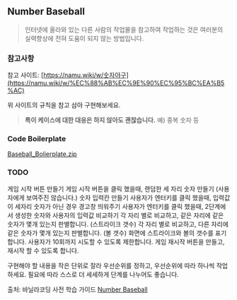 ## Number Baseball

> 인터넷에 올라와 있는 다른 사람의 작업물을 참고하여 작업하는 것은 여러분의 실력향상에 전혀 도움이 되지 않는 방법입니다.

### 참고사항
참고 사이트: [https://namu.wiki/w/숫자야구](https://namu.wiki/w/%EC%88%AB%EC%9E%90%EC%95%BC%EA%B5%AC)

위 사이트의 규칙을 참고 삼아 구현해보세요.

> **특이 케이스에 대한 대응은 하지 않아도 괜찮습니다.** 예) 중복 숫자 등

### Code Boilerplate
[Baseball_Bolierplate.zip](https://book.vanillacoding.co/starter-kit/step-6/baseball#code-boilerplate)

### TODO
게임 시작 버튼 만들기
게임 시작 버튼을 클릭 했을때, 랜덤한 세 자리 숫자 만들기 (사용자에게 보여주진 않습니다.)
숫자 입력칸 만들기
사용자가 엔터키를 클릭 했을때, 입력값이 세자리 숫자가 아닌 경우 경고창 띄워주기
사용자가 엔터키를 클릭 했을때, 2단계에서 생성한 숫자와 사용자의 입력값 비교하기
각 자리 별로 비교하고, 같은 자리에 같은 숫자가 몇개 있는지 판별합니다. (스트라이크 갯수)
각 자리 별로 비교하고, 다른 자리에 같은 숫자가 몇개 있는지 판별합니다. (볼 갯수)
화면에 스트라이크와 볼의 갯수를 표기합니다.
사용자가 10회까지 시도할 수 있도록 제한합니다.
게임 재시작 버튼을 만들고, 재시작 할 수 있도록 합니다.

구현해야 할 내용을 작은 단위로 잘라 우선순위를 정하고, 우선순위에 따라 하나씩 작업하세요. 필요에 따라 스스로 더 세세하게 단계를 나누어도 좋습니다.


출처: 바닐라코딩 사전 학습 가이드 [Number Baseball](https://book.vanillacoding.co/starter-kit/step-6/baseball)
